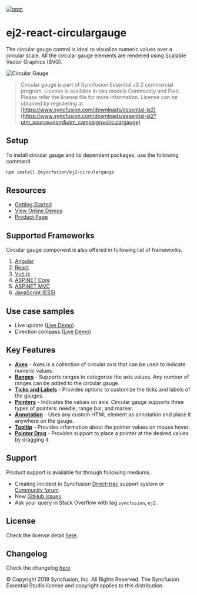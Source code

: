 [![npm](http://ej2.syncfusion.com/github-badges?package=@syncfusion/ej2-react-circulargauge)](https://www.npmjs.com/package/@syncfusion/ej2-react-circulargauge)

# ej2-react-circulargauge

The circular gauge control is ideal to visualize numeric values over a circular scale. All the circular gauge elements are rendered using Scalable Vector Graphics (SVG).

![Circular Gauge](https://ej2.syncfusion.com/products/images/circulargauge/readme.gif)

> Circular gauge is part of Syncfusion Essential JS 2 commercial program. License is available in two models Community and Paid. Please refer the license file for more information. License can be obtained by registering at [https://www.syncfusion.com/downloads/essential-js2](https://www.syncfusion.com/downloads/essential-js2?utm_source=npm&utm_campaign=circulargauge)

## Setup

To install circular gauge and its dependent packages, use the following command

```sh
npm install @syncfusion/ej2-circulargauge
```

## Resources

* [Getting Started](https://ej2.syncfusion.com/react/documentation/circular-gauge/getting-started.html)
* [View Online Demos](https://ej2.syncfusion.com/react/demos/#/material/circulargauge/default)
* [Product Page](https://www.syncfusion.com/products/react/circulargauge)

## Supported Frameworks

Circular gauge component is also offered in following list of frameworks.

1. [Angular](https://www.npmjs.com/package/@syncfusion/ej2-ng-circulargauge?utm_source=npm&utm_campaign=circulargauge)
2. [React](https://www.npmjs.com/package/@syncfusion/ej2-react-circulargauge?utm_source=npm&utm_campaign=circulargauge)
3. [Vue.js](https://www.npmjs.com/package/@syncfusion/ej2-vue-circulargauge?utm_source=npm&utm_campaign=circulargauge)
4. [ASP.NET Core](https://aspdotnetcore.syncfusion.com/CircularGauge/Default#/material)
5. [ASP.NET MVC](https://aspnetmvc.syncfusion.com/CircularGauge/DefaultFunctionalities#/material)
6. [JavaScript (ES5)](https://www.syncfusion.com/products/javascript/circulargauge)

## Use case samples

* Live update ([Live Demo](https://ej2.syncfusion.com/react/demos/#/material/circulargauge/sampledata))
* Direction compass ([Live Demo](https://ej2.syncfusion.com/react/demos/#/material/circulargauge/direction))

## Key Features

* [**Axes**](https://ej2.syncfusion.com/react/demos/#/material/circulargauge/axes) - Axes is a collection of circular axis that can be used to indicate numeric values.
* [**Ranges**](https://ej2.syncfusion.com/react/demos/#/material/circulargauge/range) - Supports ranges to categorize the axis values. Any number of ranges can be added to the circular gauge.
* [**Ticks and Labels**](https://ej2.syncfusion.com/react/demos/#/material/circulargauge/labels) - Provides options to customize the ticks and labels of the gauges.
* [**Pointers**](https://ej2.syncfusion.com/react/demos/#/material/circulargauge/pointers) - Indicates the values on axis. Circular gauge supports three types of pointers: needle, range bar, and marker.
* [**Annotation**](https://ej2.syncfusion.com/react/demos/#/material/circulargauge/annotation) - Uses any custom HTML element as annotation and place it anywhere on the gauge.
* [**Tooltip**](https://ej2.syncfusion.com/react/demos/#/material/circulargauge/tooltip) - Provides information about the pointer values on mouse hover.
* [**Pointer Drag**](https://ej2.syncfusion.com/react/demos/#/material/circulargauge/drag) - Provides support to place a pointer at the desired values by dragging it. 

## Support

Product support is available for through following mediums.

* Creating incident in Syncfusion [Direct-trac](https://www.syncfusion.com/support/directtrac/incidents?utm_source=npm&utm_campaign=circulargauge) support system or [Community forum](https://www.syncfusion.com/forums/essential-js2?utm_source=npm&utm_campaign=circulargauge).
* New [GitHub issues](https://github.com/syncfusion/ej2-react-ui-components/issues).
* Ask your query in Stack Overflow with tag `syncfusion`, `ej2`.

## License

Check the license detail [here](https://github.com/syncfusion/ej2-react-ui-components/blob/master/components/circulargauge/license?utm_source=npm&utm_campaign=circulargauge).

## Changelog

Check the changelog [here](https://github.com/syncfusion/ej2-react-ui-components/blob/master/components/circulargauge/CHANGELOG.md?utm_source=npm&utm_campaign=circulargauge)

© Copyright 2019 Syncfusion, Inc. All Rights Reserved. The Syncfusion Essential Studio license and copyright applies to this distribution.